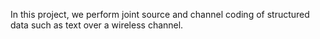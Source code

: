 In this project, we perform joint source and channel coding of structured data such as text over a wireless channel. 

